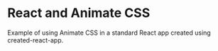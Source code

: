 # React and Animate CSS

Example of using Animate CSS in a standard React app created
using created-react-app.